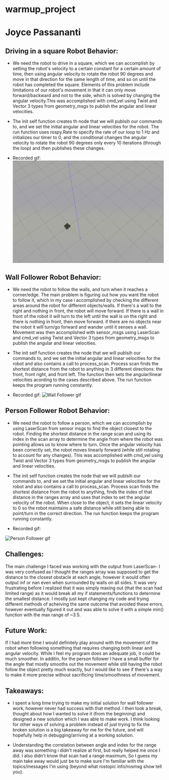 # warmup_project
# Joyce Passananti

<h2>Driving in a square Robot Behavior:</h2>

- We need the robot to drive in a square, which we can accomplish by setting the robot's velocity to a certain constant for a certain amount of time, then using angular velocity to rotate the robot 90 degrees and move in that direction for the same length of time, and so on until the robot has completed the square. Elements of this problem include limitations of our robot's movement in that it can only move forward/backward and not to the side, which is solved by changing the angular velocity.This was accomplished with cmd_vel using Twist and Vector 3 types from geometry_msgs to publish the angular and linear velocities.

- The init self function creates th node that we will publsih our commands to, and we set the initial angular and linear velocities for the robot. The run function uses rospy.Rate to specify the rate of our loop to 1 Hz and initializes our timer to 0, and the conditional changes the angular velocity to rotate the robot 90 degrees only every 10 iterations (through the loop) and then publishes these changes.
- Recorded gif: ![Driving in a square gif](drive_square.gif)

<h2>Wall Follower Robot Behavior:</h2>

- We need the robot to follow the walls, and turn when it reaches a corner/edge. The main problem is figuring out how you want the robot to follow it, which in my case i accomplished by checking the different areas around the robot for different objects/walls. If there's a wall to the right and nothing in front, the robot will move forward. If there is a wall in front of the robot it will turn to the left until the wall is on the right and there is nothing in front, then move forward. if there are no objects near the robot it will turn/go forward and wander until it senses a wall. Movement was then accomplished with sensor_msgs using LaserScan and cmd_vel using Twist and Vector 3 types from geometry_msgs to publish the angular and linear velocities.

- The init self function creates the node that we will publsih our commands to, and we set the initial angular and linear velocities for the robot and also contains a call to process_scan. Process scan finds the shortest distance from the robot to anything in 3 different directions: the front, front right, and front left. The function then sets the angular/linear velocities acording to the cases described above. The run function keeps the program running constantly.
- Recorded gif: ![Wall Follower gif](wall_follower.gif)

<h2>Person Follower Robot Behavior:</h2>

- We need the robot to follow a person, which we can accomplish by using LaserScan from sensor msgs to find the object closest to the robot. Finding the shortest distance in the range scan and using its index in the scan array to determine the angle from where the robot was pointing allows us to know where to turn. Once the angular velocity has been correctly set, the robot moves linearly forward (while still rotating to account for any changes).  This was accomplished with cmd_vel using Twist and Vector 3 types from geometry_msgs to publish the angular and linear velocities.

- The init self function creates the node that we will publsih our commands to, and we set the initial angular and linear velocities for the robot and also contains a call to process_scan. Process scan finds the shortest distance from the robot to anything, finds the index of that distance in the ranges array and uses that index to set the angular velocity of the robot. When close to the object, it sets the linear velocity to 0 so the robot maintains a safe distance while still being able to point/turn in the correct direction. The run function keeps the program running constantly.
- Recorded gif: 

![Person Follower gif](person_follower.gif)


<h2>Challenges:</h2>
    The main challenge I faced was working with the output from LaserScan- I  was very confused as I thought the ranges array was supposed to get the distance to the closest obstacle at each angle, however it would often output inf or nan even when surrounded by  walls on all sides. It was very frustrating before I realized that it was simply maxing out (that the scan had limited range) as it would break all my if statements/functions to determine the smallest distance. I mostly just kept changing my code and trying different methods of acheiving the same outcome that avoided these errors, however eventually figured it out and was able to solve it with a simple min() function with the max range of ~3.5.

<h2>Future Work:</h2>
    If I had more time I would definitely play around with the movement of the robot when following something that requires changing both linear and angular velocity. While I feel my program does an adequate job, it could be much smoother. In additin, for the person follower I have a small buffer for the angle that mostly smooths out the movement while still having the robot follow the object pretty much exactly, but I would like to see if there's a way to make it more precise without sacrificing time/smoothness of movement.

<h2>Takeaways:</h2>

- I spent a long time trying to make my initial solution for wall follower work, however never had success with that method. I then took a break, thought about how I wanted to solve it (from the beginning) and designed a new solution which I was able to make work. I think looking for other ways of solving a problem instead of just trying to fix the broken solution is a big takeaway for me for the future, and will hopefully help in debugging/arriving at a working solution.

- Understanding the correlation between angle and index for the range away was something i didn't realize at first, but really helped me once I did. I also didn't know that scan had a range maximum, So I guess my main take away would just be to make sure I'm familiar with the topics/messages I'm using (beyond what rostopic info/rosmsg show tell you).